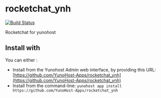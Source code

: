 # rocketchat_ynh
[![Build Status](https://travis-ci.org/selamanse/rocketchat_ynh.svg?branch=0.57.2-rc.2)](https://travis-ci.org/selamanse/rocketchat_ynh/builds/256240556)

Rocketchat for yunohost

## Install with

You can either :

* Install from the Yunohost Admin web interface, by providing this URL: [https://github.com/YunoHost-Apps/rocketchat_ynh](https://github.com/YunoHost-Apps/rocketchat_ynh)
* Install from the command-line: `yunohost app install https://github.com/YunoHost-Apps/rocketchat_ynh`
